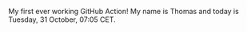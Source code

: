 My first ever working GitHub Action!
My name is Thomas and today is Tuesday, 31 October, 07:05 CET. 
